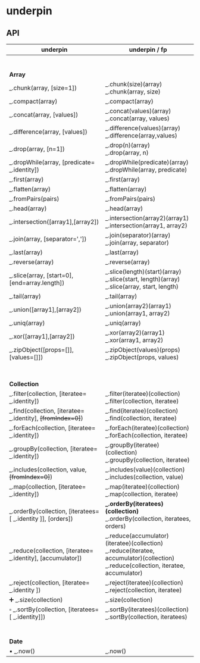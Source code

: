 # underpin

## API

| underpin      | underpin / fp |
| ----------- | ----------- |
| <br><br>**Array** <br> |
| _.chunk(array, [size=1]) |_.chunk(size)(array) <br> _.chunk(array, size) |
| _.compact(array) | _.compact(array)|
| _.concat(array, [values]) | _.concat(values)(array) <br> _.concat(array, values)  |
| _.difference(array, [values]) | _.difference(values)(array) <br>  _.difference(array,values) |
| _.drop(array, [n=1]) | _.drop(n)(array) <br> _.drop(array, n) |
| _.dropWhile(array, [predicate= _.identity]) | _.dropWhile(predicate)(array) <br> _.dropWhile(array, predicate) |
| _.first(array) | _.first(array) |
| _.flatten(array) | _.flatten(array) |
| _.fromPairs(pairs) | _.fromPairs(pairs) |
| _.head(array) | _.head(array) |
| _.intersection([array1],[array2]) | _.intersection(array2)(array1) <br> _.intersection(array1, array2)|
| _.join(array, [separator=',']) | _.join(separator)(array) <br>  _.join(array, separator) |
| _.last(array) | _.last(array) |
| _.reverse(array) | _.reverse(array) |
| _.slice(array, [start=0], [end=array.length]) | _.slice(length)(start)(array) <br> _.slice(start, length)(array) <br> _.slice(array, start, length) |
| _.tail(array) | _.tail(array) |
| _.union([array1],[array2]) | _.union(array2)(array1) <br> _.union(array1, array2)|
| _.uniq(array) | _.uniq(array) |
| _.xor([array1],[array2]) | _.xor(array2)(array1) <br> _.xor(array1, array2)|
| _.zipObject([props=[]], [values=[]]) | _.zipObject(values)(props) <br> _.zipObject(props, values)|
|  |
| <br><br> **Collection** <br> | |
| _.filter(collection, [iteratee= _.identity]) | _.filter(iteratee)(collection) <br> _.filter(collection, iteratee)|
| _.find(collection, [iteratee= _.identity], <s>[fromIndex=0]</s>) | _.find(iteratee)(collection) <br>  _.find(collection, iteratee)|
| _.forEach(collection, [iteratee= _.identity]) | _.forEach(iteratee)(collection) <br> _.forEach(collection, iteratee)|
| _.groupBy(collection, [iteratee= _.identity]) | _.groupBy(iteratee)(collection) <br> _.groupBy(collection, iteratee)|
| _.includes(collection, value, <s>[fromIndex=0]</s>)  | _.includes(value)(collection) <br> _.includes(collection, value)|
| _.map(collection, [iteratee= _.identity]) | _.map(iteratee)(collection) <br> _.map(collection, iteratee) |
| _.orderBy(collection, [iteratees=[ _.identity ]], [orders]) | **_.orderBy(iteratees)(collection)** <br>  _.orderBy(collection, iteratees, orders) |
| _.reduce(collection, [iteratee= _.identity], [accumulator]) | _.reduce(accumulator)(iteratee)(collection) <br>  _.reduce(iteratee, accumulator)(collection) <br> _.reduce(collection, iteratee, accumulator) |
| _.reject(collection, [iteratee= _.identity ]) | _.reject(iteratee)(collection) <br> _.reject(collection, iteratee) |
| :heavy_plus_sign: _.size(collection) | _.size(collection) |
| :white_small_square: _.sortBy(collection, [iteratees=[ _.identity]]) | _.sortBy(iteratees)(collection) <br> _.sortBy(collection, iteratees) |
| <br><br> **Date** <br> | |
| :black_small_square: _.now() | _.now() |
